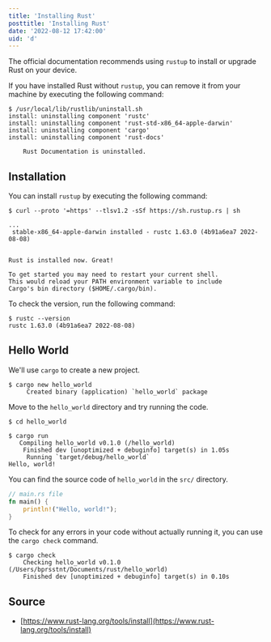 ```yaml
---
title: 'Installing Rust'
posttitle: 'Installing Rust'
date: '2022-08-12 17:42:00'
uid: 'd'
---
```


The official documentation recommends using `rustup` to install or upgrade Rust on your device.

If you have installed Rust without `rustup`, you can remove it from your machine by executing the following command:

```shell
$ /usr/local/lib/rustlib/uninstall.sh
install: uninstalling component 'rustc'
install: uninstalling component 'rust-std-x86_64-apple-darwin'
install: uninstalling component 'cargo'
install: uninstalling component 'rust-docs'

    Rust Documentation is uninstalled.
```

## Installation

You can install `rustup` by executing the following command:

```shell
$ curl --proto '=https' --tlsv1.2 -sSf https://sh.rustup.rs | sh

...
 stable-x86_64-apple-darwin installed - rustc 1.63.0 (4b91a6ea7 2022-08-08)


Rust is installed now. Great!

To get started you may need to restart your current shell.
This would reload your PATH environment variable to include
Cargo's bin directory ($HOME/.cargo/bin).
```

To check the version, run the following command:

```shell
$ rustc --version
rustc 1.63.0 (4b91a6ea7 2022-08-08)
```

## Hello World

We'll use `cargo` to create a new project.

```shell
$ cargo new hello_world
     Created binary (application) `hello_world` package
```

Move to the `hello_world` directory and try running the code.

```shell
$ cd hello_world

$ cargo run 
   Compiling hello_world v0.1.0 (/hello_world)
    Finished dev [unoptimized + debuginfo] target(s) in 1.05s
     Running `target/debug/hello_world`
Hello, world!
```

You can find the source code of `hello_world` in the `src/` directory.

```rust
// main.rs file
fn main() {
    println!("Hello, world!");
}
```

To check for any errors in your code without actually running it, you can use the `cargo check` command.

```shell
$ cargo check 
    Checking hello_world v0.1.0 (/Users/bprsstnt/Documents/rust/hello_world)
    Finished dev [unoptimized + debuginfo] target(s) in 0.10s
```

## Source

- [https://www.rust-lang.org/tools/install](https://www.rust-lang.org/tools/install)
